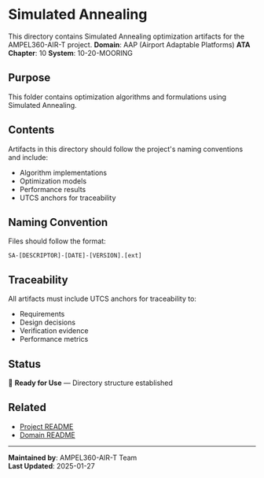# Simulated Annealing
This directory contains Simulated Annealing optimization artifacts for the AMPEL360-AIR-T project.
**Domain**: AAP (Airport Adaptable Platforms)
**ATA Chapter**: 10
**System**: 10-20-MOORING

## Purpose
This folder contains optimization algorithms and formulations using Simulated Annealing.

## Contents
Artifacts in this directory should follow the project's naming conventions and include:
- Algorithm implementations
- Optimization models
- Performance results
- UTCS anchors for traceability

## Naming Convention
Files should follow the format:
```
SA-[DESCRIPTOR]-[DATE]-[VERSION].[ext]
```

## Traceability
All artifacts must include UTCS anchors for traceability to:
- Requirements
- Design decisions
- Verification evidence
- Performance metrics

## Status
🚧 **Ready for Use** — Directory structure established

## Related
- [Project README](../../../README.md)
- [Domain README](../../../../README.md)

---
**Maintained by**: AMPEL360-AIR-T Team  
**Last Updated**: 2025-01-27

